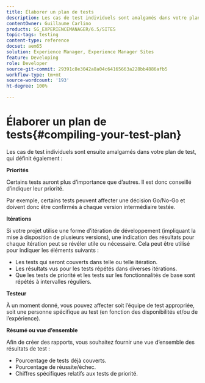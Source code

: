 ```yaml
---
title: Élaborer un plan de tests
description: Les cas de test individuels sont amalgamés dans votre plan de test.
contentOwner: Guillaume Carlino
products: SG_EXPERIENCEMANAGER/6.5/SITES
topic-tags: testing
content-type: reference
docset: aem65
solution: Experience Manager, Experience Manager Sites
feature: Developing
role: Developer
source-git-commit: 29391c8e3042a8a04c64165663a228bb4886afb5
workflow-type: tm+mt
source-wordcount: '193'
ht-degree: 100%

---
```


# Élaborer un plan de tests{#compiling-your-test-plan}

Les cas de test individuels sont ensuite amalgamés dans votre plan de test, qui définit également :

**Priorités**

Certains tests auront plus d’importance que d’autres. Il est donc conseillé d’indiquer leur priorité.

Par exemple, certains tests peuvent affecter une décision Go/No-Go et doivent donc être confirmés à chaque version intermédiaire testée.

**Itérations**

Si votre projet utilise une forme d’itération de développement (impliquant la mise à disposition de plusieurs versions), une indication des résultats pour chaque itération peut se révéler utile ou nécessaire. Cela peut être utilisé pour indiquer les éléments suivants :

* Les tests qui seront couverts dans telle ou telle itération.
* Les résultats vus pour les tests répétés dans diverses itérations.
* Que les tests de priorité et les tests sur les fonctionnalités de base sont répétés à intervalles réguliers.

**Testeur**

À un moment donné, vous pouvez affecter soit l’équipe de test appropriée, soit une personne spécifique au test (en fonction des disponibilités et/ou de l’expérience).

**Résumé ou vue d’ensemble**

Afin de créer des rapports, vous souhaitez fournir une vue d’ensemble des résultats de test :

* Pourcentage de tests déjà couverts.
* Pourcentage de réussite/échec.
* Chiffres spécifiques relatifs aux tests de priorité.
